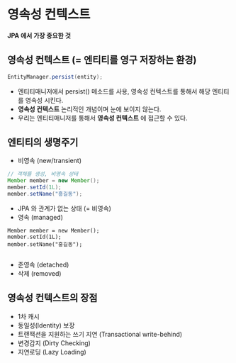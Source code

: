 # 영속성 컨텍스트
__JPA 에서 가장 중요한 것__

## 영속성 컨텍스트 (= 엔티티를 영구 저장하는 환경) 
```java
EntityManager.persist(entity);
```
- 엔티티매니저에서 persist() 메소드를 사용, 영속성 컨텍스트를 통해서 해당 엔티티를 영속성 시킨다.
- __영속성 컨텍스트__ 논리적인 개념이며 눈에 보이지 않는다.
- 우리는 엔티티매니저를 통해서 __영속성 컨텍스트__ 에 접근할 수 있다.

## 엔티티의 생명주기
- 비영속 (new/transient)
```java
// 객체를 생성, 비영속 상태
Member member = new Member();
member.setId(1L);
member.setName("홍길동");
```
  - JPA 와 관계가 없는 상태 (= 비영속)
- 영속 (managed)
```
Member member = new Member();
member.setId(1L);
member.setName("홍길동");


```
- 준영속 (detached)
- 삭제 (removed)

## 영속성 컨텍스트의 장점
- 1차 캐시
- 동일성(Identity) 보장
- 트랜잭션을 지원하는 쓰기 지연 (Transactional write-behind)
- 변경감지 (Dirty Checking)
- 지연로딩 (Lazy Loading)
